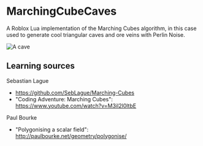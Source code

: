 # MarchingCubeCaves
A Roblox Lua implementation of the Marching Cubes algorithm, in this case used to generate cool triangular caves and ore veins with Perlin Noise.

![A cave](https://i.imgur.com/z7ItkEt.jpg)

## Learning sources
Sebastian Lague
* https://github.com/SebLague/Marching-Cubes
* "Coding Adventure: Marching Cubes": https://www.youtube.com/watch?v=M3iI2l0ltbE

Paul Bourke
* "Polygonising a scalar field": http://paulbourke.net/geometry/polygonise/
